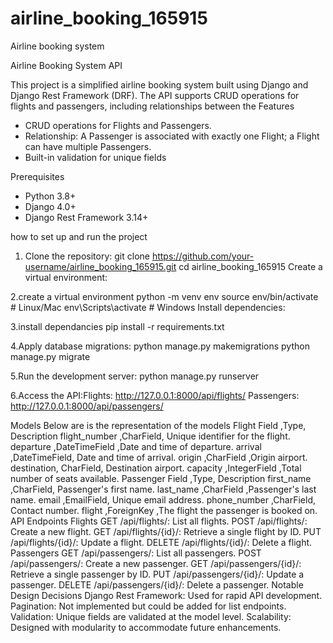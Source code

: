 # airline_booking_165915
Airline booking system

Airline Booking System API

This project is a simplified airline booking system built using Django and Django Rest Framework (DRF). The API supports CRUD operations for flights and passengers, including relationships between the
Features
- CRUD operations for Flights and Passengers.
- Relationship: A Passenger is associated with exactly one Flight; a Flight can have multiple Passengers.
- Built-in validation for unique fields 

Prerequisites
- Python 3.8+
- Django 4.0+
- Django Rest Framework 3.14+

how to set up and run the project
1. Clone the repository:
   git clone https://github.com/your-username/airline_booking_165915.git
   cd airline_booking_165915
   Create a virtual environment:

2.create a virtual environment 
python -m venv env
source env/bin/activate    # Linux/Mac
env\Scripts\activate       # Windows
Install dependencies:

3.install dependancies
pip install -r requirements.txt


4.Apply database migrations:
python manage.py makemigrations
python manage.py migrate

5.Run the development server:
python manage.py runserver

6.Access the API:Flights: http://127.0.0.1:8000/api/flights/
Passengers: http://127.0.0.1:8000/api/passengers/

Models
Below are is the representation of the models
Flight
Field	,Type,	Description
flight_number	,CharField,	Unique identifier for the flight.
departure	,DateTimeField	,Date and time of departure.
arrival	,DateTimeField,	Date and time of arrival.
origin	,CharField	,Origin airport.
destination,	CharField,	Destination airport.
capacity	,IntegerField	,Total number of seats available.
Passenger
Field	,Type,	Description
first_name	,CharField,	Passenger's first name.
last_name	,CharField	,Passenger's last name.
email	,EmailField,	Unique email address.
phone_number	,CharField,	Contact number.
flight	,ForeignKey	,The flight the passenger is booked on.
API Endpoints
Flights
GET /api/flights/: List all flights.
POST /api/flights/: Create a new flight.
GET /api/flights/{id}/: Retrieve a single flight by ID.
PUT /api/flights/{id}/: Update a flight.
DELETE /api/flights/{id}/: Delete a flight.
Passengers
GET /api/passengers/: List all passengers.
POST /api/passengers/: Create a new passenger.
GET /api/passengers/{id}/: Retrieve a single passenger by ID.
PUT /api/passengers/{id}/: Update a passenger.
DELETE /api/passengers/{id}/: Delete a passenger.
Notable Design Decisions
Django Rest Framework: Used for rapid API development.
Pagination: Not implemented but could be added for list endpoints.
Validation: Unique fields are validated at the model level.
Scalability: Designed with modularity to accommodate future enhancements.
